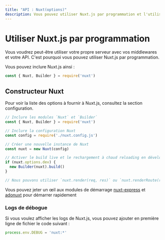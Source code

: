 ```yaml
---
title: "API : Nuxt(options)"
description: Vous pouvez utiliser Nuxt.js par programmation et l'utiliser en tant que middleware vous donnant la possibilité de créer votre propre serveur pour le rendu de vos applications web.
---
```


# Utiliser Nuxt.js par programmation

Vous voudrez peut-être utiliser votre propre serveur avec vos middlewares et votre API. C'est pourquoi vous pouvez utiliser Nuxt.js par programmation.

Vous pouvez inclure Nuxt.js ainsi :

```js
const { Nuxt, Builder } = require('nuxt')
```

## Constructeur Nuxt

Pour voir la liste des options à fournir à Nuxt.js, consultez la section configuration.

```js
// Inclure les modules `Nuxt` et `Builder`
const { Nuxt, Builder } = require('nuxt')

// Inclure la configuration Nuxt
const config = require('./nuxt.config.js')

// Créer une nouvelle instance de Nuxt
const nuxt = new Nuxt(config)

// Activer le build live et le rechargement à chaud reloading en développement
if (nuxt.options.dev) {
  new Builder(nuxt).build()
}

// Nous pouvons utiliser `nuxt.render(req, res)` ou `nuxt.renderRoute(route, context)`
```

Vous pouvez jeter un œil aux modules de démarrage [nuxt-express](https://github.com/nuxt/express) et [adonuxt](https://github.com/nuxt/adonuxt) pour démarrer rapidement

### Logs de débogue

Si vous voulez afficher les logs de Nuxt.js, vous pouvez ajouter en première ligne de fichier le code suivant :

```js
process.env.DEBUG = 'nuxt:*'
```

